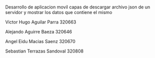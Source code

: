 # 
Desarrollo de aplicacion movil capas de descargar archivo json de un servidor y mostrar los datos que contiene el mismo



Victor Hugo Aguilar Parra 320663  

Alejando Aguirre Baeza 320646

Angel Eidu Macias Saenz 320670

Sebastian Terrazas Sandoval 320808
